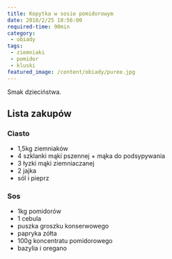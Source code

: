 ```yaml
---
title: Kopytka w sosie pomidorowym
date: 2018/2/25 18:56:00
required-time: 90min
category: 
 - obiady
tags:
 - ziemniaki
 - pomidor
 - kluski
featured_image: /content/obiady/puree.jpg
---
```


Smak dzieciństwa.

<!-- more --> 

## Lista zakupów

### Ciasto
 - 1,5kg ziemniaków
 - 4 szklanki mąki pszennej + mąka do podsypywania
 - 3 łyzki mąki ziemniaczanej
 - 2 jajka
 - sól i pieprz
 
### Sos
 - 1kg pomidorów
 - 1 cebula
 - puszka groszku konserwowego
 - papryka zółta
 - 100g koncentratu pomidorowego
 - bazylia i oregano
